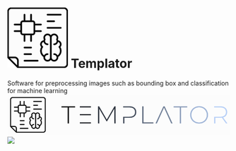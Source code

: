 # ![Templator Icon](./static//TemplatorIcon.png) Templator
Software for preprocessing images such as bounding box and classification for machine learning  
![Templator Icon](./static//Templator.png)
<img src='./Templator.png'>
